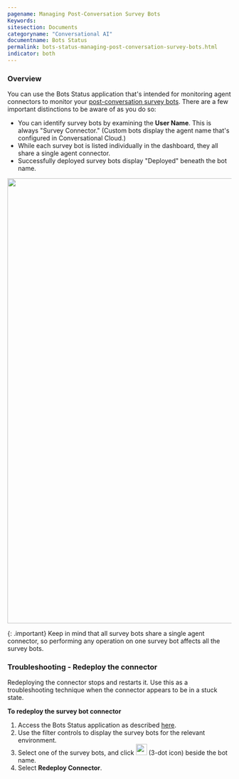 ```yaml
---
pagename: Managing Post-Conversation Survey Bots
Keywords:
sitesection: Documents
categoryname: "Conversational AI"
documentname: Bots Status
permalink: bots-status-managing-post-conversation-survey-bots.html
indicator: both
---
```


### Overview

You can use the Bots Status application that's intended for monitoring agent connectors to monitor your [post-conversation survey bots](conversation-builder-bots-post-conversation-survey-bots.html). There are a few important distinctions to be aware of as you do so:

* You can identify survey bots by examining the **User Name**. This is always "Survey Connector." (Custom bots display the agent name that's configured in Conversational Cloud.)
* While each survey bot is listed individually in the dashboard, they all share a single agent connector.
* Successfully deployed survey bots display "Deployed" beneath the bot name.

<img class="fancyimage" style="width:1000px" src="img/ConvoBuilder/surveyBot_monitoring1.png">

{: .important}
Keep in mind that all survey bots share a single agent connector, so performing any operation on one survey bot affects all the survey bots.

### Troubleshooting - Redeploy the connector

Redeploying the connector stops and restarts it. Use this as a troubleshooting technique when the connector appears to be in a stuck state.

**To redeploy the survey bot connector**

1. Access the Bots Status application as described [here](bots-status-overview.html#access-bots-status).
2. Use the filter controls to display the survey bots for the relevant environment.
3. Select one of the survey bots, and click <img style="width:25px" src="img/ConvoBuilder/icon_ellipsis_vertical.png"> (3-dot icon) beside the bot name.
4. Select **Redeploy Connector**.
